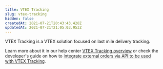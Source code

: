 ```yaml
---
title: VTEX Tracking
slug: vtex-tracking
hidden: false
createdAt: 2021-07-21T20:43:43.420Z
updatedAt: 2021-07-21T21:05:03.953Z
---
```


VTEX Tracking is a VTEX solution focused on last mile delivery tracking.

Learn more about it in our help center [VTEX Tracking overview](https://help.vtex.com/en/tutorial/vtex-tracking-overview--1uDRquVudbPuoK05MtbZGh#) or check the developer's guide on how to [Integrate external orders via API to be used with VTEX Tracking](https://developers.vtex.com/vtex-rest-api/docs/integrating-external-orders-via-api-to-be-used-with-vtex-tracking).
